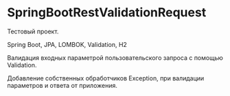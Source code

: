 # SpringBootRestValidationRequest


Тестовый проект.

Spring Boot, JPA, LOMBOK, Validation, H2

Валидация входных параметрой пользовательского запроса с помощью Validation.

Добавление собственных обработчиков Exception, при валидации параметров и ответа от приложения.
